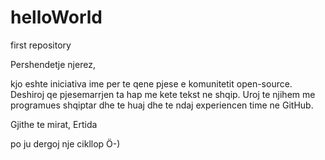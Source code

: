 # helloWorld
first repository

Pershendetje njerez,

kjo eshte iniciativa ime per te qene pjese e komunitetit open-source. Deshiroj qe pjesemarrjen ta hap me kete tekst ne shqip.
Uroj te njihem me programues shqiptar dhe te huaj dhe te ndaj experiencen time ne GitHub.

Gjithe te mirat,
Ertida

po ju dergoj nje cikllop Ö-) 
